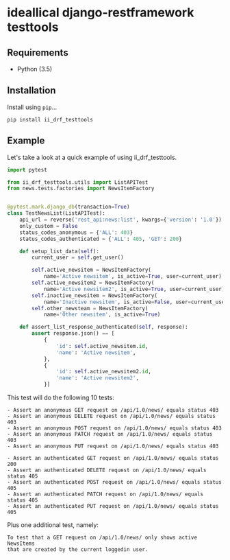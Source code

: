 # ideallical django-restframework testtools

## Requirements

* Python (3.5)

## Installation

Install using `pip`...

    pip install ii_drf_testtools

## Example

Let's take a look at a quick example of using ii_drf_testtools.

```python
import pytest

from ii_drf_testtools.utils import ListAPITest
from news.tests.factories import NewsItemFactory


@pytest.mark.django_db(transaction=True)
class TestNewsList(ListAPITest):
    api_url = reverse('rest_api:news:list', kwargs={'version': '1.0'})
    only_custom = False
    status_codes_anonymous = {'ALL': 403}
    status_codes_authenticated = {'ALL': 405, 'GET': 200}

    def setup_list_data(self):
        current_user = self.get_user()

        self.active_newsitem = NewsItemFactory(
            name='Active newsitem', is_active=True, user=current_user)
        self.active_newsitem2 = NewsItemFactory(
            name='Active newsitem2', is_active=True, user=current_user)
        self.inactive_newsitem = NewsItemFactory(
            name='Inactive newsitem', is_active=False, user=current_user)
        self.other_newsteam = NewsItemFactory(
            name='Other newsitem', is_active=True)

    def assert_list_response_authenticated(self, response):
        assert response.json() == [
            {
                'id': self.active_newsitem.id,
                'name': 'Active newsitem',
            },
            {
                'id': self.active_newsitem2.id,
                'name': 'Active newsitem2',
            }]
```

This test will do the following 10 tests:

    - Assert an anonymous GET request on /api/1.0/news/ equals status 403
    - Assert an anonymous DELETE request on /api/1.0/news/ equals status 403
    - Assert an anonymous POST request on /api/1.0/news/ equals status 403
    - Assert an anonymous PATCH request on /api/1.0/news/ equals status 403
    - Assert an anonymous PUT request on /api/1.0/news/ equals status 403

    - Assert an authenticated GET request on /api/1.0/news/ equals status 200
    - Assert an authenticated DELETE request on /api/1.0/news/ equals status 405
    - Assert an authenticated POST request on /api/1.0/news/ equals status 405
    - Assert an authenticated PATCH request on /api/1.0/news/ equals status 405
    - Assert an authenticated PUT request on /api/1.0/news/ equals status 405

Plus one additional test, namely:

    To test that a GET request on /api/1.0/news/ only shows active NewsItems
    that are created by the current loggedin user.
